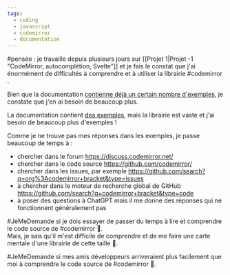 ```yaml
---
tags:
  - coding
  - javascript
  - codemirror
  - documentation
---
```

#pensée : je travaille depuis plusieurs jours sur [[Projet 1|Projet -1 "CodeMirror, autocomplétion, Svelte"]] et je fais le constat que j'ai énormément de difficultés à comprendre et à utiliser la librairie #codemirror .

Bien que la documentation [contienne déjà un certain nombre d'exemples](https://codemirror.net/examples/), je constate que j'en ai besoin de beaucoup plus.

La documentation contient [des exemples](https://codemirror.net/examples/), mais la librairie est vaste et j'ai besoin de beaucoup plus d'exemples !

Comme je ne trouve pas mes réponses dans les exemples, je passe beaucoup de temps à :

- chercher dans le forum https://discuss.codemirror.net/
- chercher dans le code source https://github.com/codemirror/
- chercher dans les issues, par exemple https://github.com/search?q=org%3Acodemirror+bracket&type=issues
- à chercher dans le moteur de recherche global de GitHub https://github.com/search?q=codemirror+bracket&type=code
- à poser des questions à ChatGPT mais il me donne des réponses qui ne fonctionnent généralement pas

#JeMeDemande si je dois essayer de passer du temps à lire et comprendre le code source de #codemirror 🤔.  
Mais, je sais qu'il m'est difficile de comprendre et de me faire une carte mentale d'une librairie de cette taille 🤔.

#JeMeDemande si mes amis développeurs arriveraient plus facilement que moi à comprendre le code source de #codemirror 🤔.